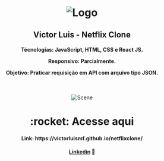 <h1 align="center">
    <img alt="Logo" src="https://ik.imagekit.io/victorluismf/readme-github_DAZtazEcH.png?updatedAt=1638816851491" />
    <br>
</h1>

<h2 align="center">
    Victor Luis - Netflix Clone
</h2>

<h4 align="center">
  <p>Técnologias: JavaScript, HTML, CSS e React JS.</p>
    
  <p>Responsivo: Parcialmente.</p>

  <p>Objetivo: Praticar requisição em API com arquivo tipo JSON.</p>
  <br>
</h4>

<p align="center">
  <img alt="Scene" src="https://ik.imagekit.io/victorluismf/netflixclone_Fm0aihkmUb3.png?updatedAt=1641118781720">
</p>

<h1 align="center">
    :rocket: Acesse aqui
</h1>

<h4 align="center">
    <p>Link: https://victorluismf.github.io/netflixclone/</p>
</h4>

<h4 align="center">
    <a href="https://www.linkedin.com/in/victorluismf/" target="_blank">Linkedin</a> 👋
</h4>
